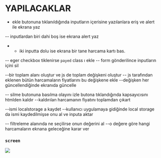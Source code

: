 # YAPILACAKLAR

- ekle butonuna tıklanıldığında inputların içerisine yazılanlara eriş ve alert ile ekrana yaz

-- inputlardan biri dahi boş ise ekrana alert yaz

- - iki inputta dolu ise ekrana bir tane harcama kartı bas.

-- eger checkbox tiklenirse `payed` class ı ekle
-- form gönderilince inputların içini sil

--bir toplam alanı oluştur ve js de toplam değişkeni oluştur
-- js tarafından eklenen bütün harcamaların fiyatlarını bu değişkene ekle
--değişken her güncellendiğinde ekranıda güncelle

-- silme butonuna basılma olayını izle butona tıklandığında kapsayıcısını htmlden kaldır
--kaldırılan harcamanın fiyatını toplamdan çıkart

--ismi localstorage a kaydet
--kullanıcı uygulamaya gidiğinde local storage da ismi kaydedilmişse onu al ve inputa aktar

-- filtreleme alanında ne seçilirse onun değerini al
--o değere göre hangi harcamaların eknana geleceğine karar ver

### `screen`

![](extense.gif)
